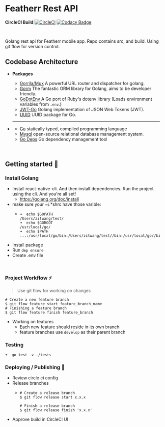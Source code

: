 # Featherr Rest API


**CircleCI Build** [![CircleCI](https://circleci.com/gh/featherr-engineering/rest-api/tree/develop.svg?style=svg)](https://circleci.com/gh/featherr-engineering/rest-api/tree/develop) [![Codacy Badge](https://api.codacy.com/project/badge/Grade/914c33d772094350ab7535716a5970eb)](https://www.codacy.com/app/featherr-engineering/rest-api?utm_source=github.com&amp;utm_medium=referral&amp;utm_content=featherr-engineering/rest-api&amp;utm_campaign=Badge_Grade)

&nbsp;

Golang rest api for Featherr mobile app. Repo contains src, and build. Using git flow for version control.


## Codebase Architecture
- **Packages**
  - [Gorrila/Mux](https://github.com/gorilla/mux) A powerful URL router and dispatcher for golang.
  - [Gorm](https://github.com/jinzhu/gorm) The fantastic ORM library for Golang, aims to be developer friendly.
  - [GoDotEnv](https://github.com/joho/godotenv) A Go port of Ruby's dotenv library (Loads environment variables from `.env`.) 
  - [JWT-Go](https://github.com/dgrijalva/jwt-go)  Golang implementation of JSON Web Tokens (JWT).
  - [UUID](https://github.com/satori/go.uuid)  UUID package for Go.
  
- ****
  - [Go](https://golang.org/doc/devel/release.html#go1.11) statically typed, compiled programming language 
  - [Mysql](https://www.mysql.com/)  open-source relational database management system.
  - [Go Deps](https://github.com/golang/dep) Go dependency management tool 
  
&nbsp;
  
  
## Getting started :raised_hands:

### Install Golang
- Install react-native-cli. And then install dependencies. Run the project using the cli. And you're all set!
    - https://golang.org/doc/install
- make sure your ~/.*shrc have those varible:
    - ```
      ➜  echo $GOPATH
      /Users/zitwang/test/
      ➜  echo $GOROOT
      /usr/local/go/
      ➜  echo $PATH
      ...:/usr/local/go/bin:/Users/zitwang/test//bin:/usr/local/go//bin
      ```
- Install package 
- Run ```dep ensure```
- Create .env file

&nbsp;
&nbsp;
&nbsp;

### Project Workflow :zap:


> Use git flow for working on changes

```shell
# Create a new feature branch
$ git flow feature start feature_branch_name
# Finishing a feature branch
$ git flow feature finish feature_branch
```

- Working on features
  - Each new feature should reside in its own branch
  - feature branches use `develop` as their parent branch

### Testing
```
➜  go test -v ./tests
```


### Deploying / Publishing :rocket:

- Review circle ci config
- Release branches
    - ```shell
      # Create a release branch
      $ git flow release start x.x.x
      
      # Finish a release branch
      $ git flow release finish 'x.x.x'
      ```
- Approve build in CircleCI UI
    